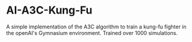 # AI-A3C-Kung-Fu
A simple implementation of the A3C algorithm to train a kung-fu fighter in the openAI's Gymnasium environment. Trained over 1000 simulations.
